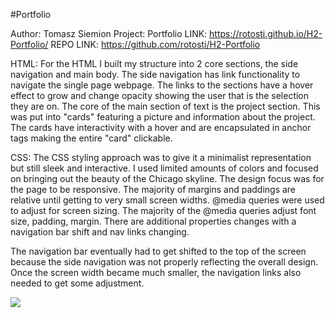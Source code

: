 #Portfolio

Author: Tomasz Siemion
Project: Portfolio
LINK: https://rotosti.github.io/H2-Portfolio/
REPO LINK: https://github.com/rotosti/H2-Portfolio

HTML:
For the HTML I built my structure into 2 core sections, the side navigation and main body.  The side navigation has link functionality to navigate the single page webpage.  The links to the sections have a hover effect to grow and change opacity showing the user that is the selection they are on.  The core of the main section of text is the project section.  This was put into "cards" featuring a picture and information about the project.  The cards have interactivity with a hover and are encapsulated in anchor tags making the entire "card" clickable.

CSS:
The CSS styling approach was to give it a minimalist representation but still sleek and interactive.  I used limited amounts of colors and focused on bringing out the beauty of the Chicago skyline.  The design focus was for the page to be responsive.  The majority of margins and paddings are relative until getting to very small screen widths.  @media queries were used to adjust for screen sizing.  The majority of the @media queries adjust font size, padding, margin.  There are additional properties changes with a navigation bar shift and nav links changing. 

The navigation bar eventually had to get shifted to the top of the screen because the side navigation was not properly reflecting the overall design. Once the screen width became much smaller, the navigation links also needed to get some adjustment.

![](/assets/images/HW2-Screen.png)
